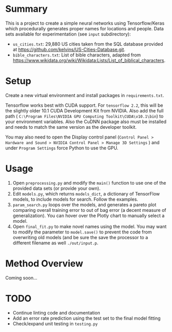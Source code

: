 # Summary

This is a project to create a simple neural networks using Tensorflow/Keras which procedurally generates proper names for locations and people. Data sets available for experimentation (see `input` subdirectory):

- `us_cities.txt`: 29,880 US cities taken from the SQL database provided at https://github.com/kelvins/US-Cities-Database.git.
- `bible_characters.txt`: List of bible characters, adapted from https://www.wikidata.org/wiki/Wikidata:Lists/List_of_biblical_characters.

# Setup

Create a new virtual environment and install packages in `requirements.txt`.

Tensorflow works best with CUDA support. For `tensorflow 2.2`, this will be the slightly older 10.1 CUDA Development Kit from NVIDIA. Also add the full path  ( `C:\Program Files\NVIDIA GPU Computing Toolkit\CUDA\v10.1\bin`) to your environment variables. Also the CuDNN package also must be installed and needs to match the same version as the developer toolkit.

You may also need to open the Display control panel (`Control Panel > Hardware and Sound > NVIDIA Control Panel > Manage 3D Settings` ) and under `Program Settings` force Python to use the GPU.

# Usage

1. Open `preprocessing.py` and modify the `main()` function to use one of the provided data sets (or provide your own).
2. Edit `models.py`, which returns `models_dict`, a dictionary of TensorFlow models, to include models for search. Follow the examples.
3. `param_search.py` loops over the models, and generates a pareto plot comparing overall training error to out of bag error (a decent measure of generalization). You can hover over the Plotly chart to manually select a model.
4. Open `final_fit.py`  to make novel names using the model. You may want to modify the parameter to `model.save()` to prevent the code from overwriting old models (and be sure the save the processor to a different filename as well  `./out/input.p`.

# Method Overview

Coming soon...

# TODO

- Continue linting code and documentation
- Add an error rate prediction using the test set to the final model fitting
- Check/expand unit testing in `testing.py`

